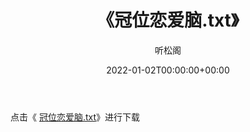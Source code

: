 ﻿---
title:  《冠位恋爱脑.txt》
date:   2022-01-02T00:00:00+00:00
author: 听松阁
layout: post
permalink: /冠位恋爱脑/
categories: 小说
tags: [小说]
---

点击《 [冠位恋爱脑.txt](http://img.660000.xyz/bookstukust/book/bntxt/10/冠位恋爱脑.txt)》进行下载